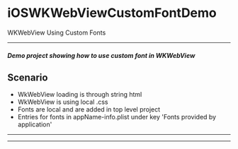 # iOSWKWebViewCustomFontDemo
WKWebView Using Custom Fonts

---

##### Demo project showing how to use custom font in WKWebView

## Scenario

* WkWebView loading is through string html
* WkWebView is using local .css
* Fonts are local and are added in top level project
* Entries for fonts in appName-info.plist under key 'Fonts provided by application'

---
---
